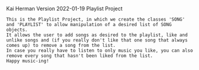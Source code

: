 
Kai Herman
Version 2022-01-19
Playlist Project

	This is the Playlist Project, in which we create the classes 'SONG' and 'PLAYLIST' to allow manipulation of a desired list of SONG objects.
	It allows the user to add songs as desired to the playlist, like and unlike songs and (if you really don't like that one song that always comes up) to remove a song from the list. 
	In case you really have to listen to only music you like, you can also remove every song that hasn't been liked from the list. 
	Happy music-ing!
